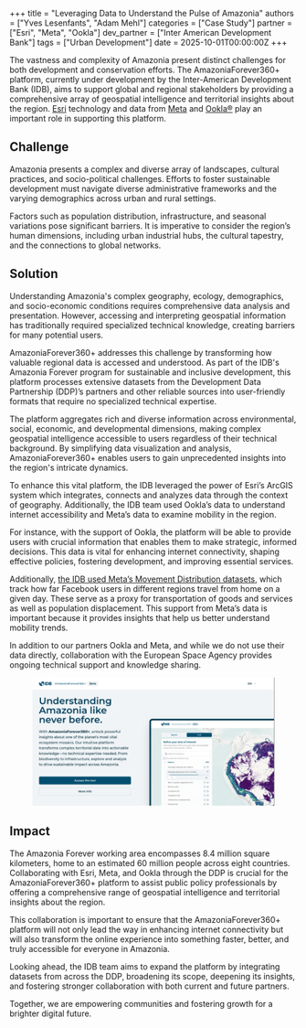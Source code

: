 +++
title = "Leveraging Data to Understand the Pulse of Amazonia"
authors = ["Yves Lesenfants", "Adam Mehl"]
categories = ["Case Study"]
partner = ["Esri", "Meta", "Ookla"]
dev_partner = ["Inter American Development Bank"]
tags = ["Urban Development"]
date = 2025-10-01T00:00:00Z
+++

The vastness and complexity of Amazonia present distinct challenges for both development and conservation efforts. The AmazoniaForever360+ platform, currently under development by the Inter-American Development Bank (IDB), aims to support global and regional stakeholders by providing a comprehensive array of geospatial intelligence and territorial insights about the region. [Esri](https://www.esri.com/en-us/home) technology and data from [Meta](https://dataforgood.facebook.com/) and [Ookla®](https://www.ookla.com/ookla-for-good) play an important role in supporting this platform.

## Challenge

Amazonia presents a complex and diverse array of landscapes, cultural practices, and socio-political challenges. Efforts to foster sustainable development must navigate diverse administrative frameworks and the varying demographics across urban and rural settings. 

Factors such as population distribution, infrastructure, and seasonal variations pose significant barriers. It is imperative to consider the region’s human dimensions, including urban industrial hubs, the cultural tapestry, and the connections to global networks.


## Solution

Understanding Amazonia's complex geography, ecology, demographics, and socio-economic conditions requires comprehensive data analysis and presentation. However, accessing and interpreting geospatial information has traditionally required specialized technical knowledge, creating barriers for many potential users.

AmazoniaForever360+ addresses this challenge by transforming how valuable regional data is accessed and understood. As part of the IDB's Amazonia Forever program for sustainable and inclusive development, this platform processes extensive datasets from the Development Data Partnership (DDP)’s partners and other reliable sources into user-friendly formats that require no specialized technical expertise.

The platform aggregates rich and diverse information across environmental, social, economic, and developmental dimensions, making complex geospatial intelligence accessible to users regardless of their technical background. By simplifying data visualization and analysis, AmazoniaForever360+ enables users to gain unprecedented insights into the region's intricate dynamics.

To enhance this vital platform, the IDB leveraged the power of Esri’s ArcGIS system which integrates, connects and analyzes data through the context of geography. Additionally, the IDB team used Ookla’s data to understand internet accessibility and Meta’s data to examine mobility in the region. 

For instance, with the support of Ookla, the platform will be able to provide users with crucial information that enables them to make strategic, informed decisions. This data is vital for enhancing internet connectivity, shaping effective policies, fostering development, and improving essential services.

Additionally, [the IDB used Meta’s Movement Distribution datasets](https://datapartnership.org/updates/understanding-people-mobility-in-amazonia/), which track how far Facebook users in different regions travel from home on a given day. These serve as a proxy for transportation of goods and services as well as population displacement. This support from Meta’s data is important because it provides insights that help us better understand mobility trends.

In addition to our partners Ookla and Meta, and while we do not use their data directly, collaboration with the European Space Agency provides ongoing technical support and knowledge sharing.

<figure style="text-align: center;">
  <img src="leveraging-data-to-understand-the-pulse-of-amazonia_thumbnail.png" alt="Amazonia Thumbnail" style="max-width: 100%;">
</figure>


## Impact

The Amazonia Forever working area encompasses 8.4 million square kilometers, home to an estimated 60 million people across eight countries. Collaborating with Esri, Meta, and Ookla through the DDP is crucial for the AmazoniaForever360+ platform to assist public policy professionals by offering a comprehensive range of geospatial intelligence and territorial insights about the region. 

This collaboration is important to ensure that the AmazoniaForever360+ platform will not only lead the way in enhancing internet connectivity but will also transform the online experience into something faster, better, and truly accessible for everyone in Amazonia. 

Looking ahead, the IDB team aims to expand the platform by integrating datasets from across the DDP, broadening its scope, deepening its insights, and fostering stronger collaboration with both current and future partners.

Together, we are empowering communities and fostering growth for a brighter digital future.
